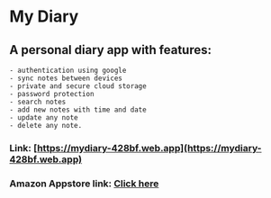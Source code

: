 # My Diary

## A personal diary app with features:
    - authentication using google
    - sync notes between devices
    - private and secure cloud storage
    - password protection
    - search notes
    - add new notes with time and date
    - update any note
    - delete any note. 

### Link: [https://mydiary-428bf.web.app](https://mydiary-428bf.web.app) 
### Amazon Appstore link: [Click here](https://www.amazon.com/dp/B097DSSV46/ref=sr_1_3?dchild=1&keywords=my+diary&qid=1624186679&rnid=2941120011&s=mobile-apps&sr=1-3)
